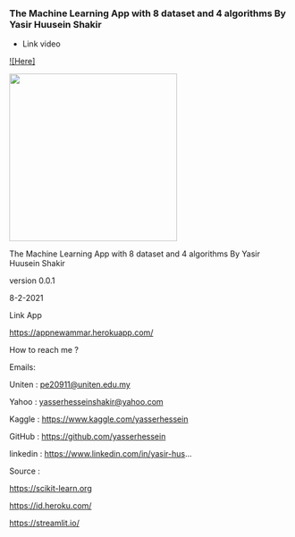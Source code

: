 ### The Machine Learning App with 8 dataset and 4 algorithms By Yasir Huusein Shakir


* Link video

[![Here]](https://www.youtube.com/watch?v=3i_6EslIjiQ&t=18)




<img src="https://blog.jcharistech.com/wp-content/uploads/2021/03/streamlit_themes_customize_streamlit_jcharistech.png" width="300px">



The Machine Learning App with 8 dataset and 4 algorithms By Yasir Huusein Shakir

version 0.0.1

8-2-2021

Link App

https://appnewammar.herokuapp.com/

How to reach me ?

Emails:

Uniten : pe20911@uniten.edu.my

Yahoo : yasserhesseinshakir@yahoo.com

Kaggle : https://www.kaggle.com/yasserhessein

GitHub : https://github.com/yasserhessein

linkedin : https://www.linkedin.com/in/yasir-hus...

Source :

https://scikit-learn.org

https://id.heroku.com/

https://streamlit.io/
